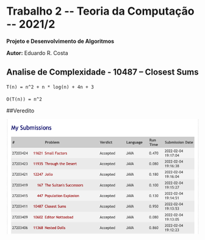 # Trabalho 2 -- Teoria da Computação -- 2021/2

**Projeto e Desenvolvimento de Algoritmos**

**Autor:** Eduardo R. Costa

## Analise de Complexidade - 10487 – Closest Sums

````
T(n) = n^2 + n * log(n) + 4n + 3

O(T(n)) = n^2

````

##Veredito

![veredito](./10487-veredito.png)